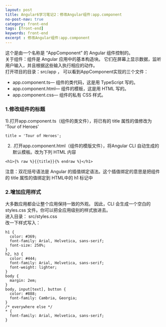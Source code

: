 ```yaml
---
layout: post
title: Angular6学习笔记2：修改Angular组件:app.component
no-post-nav: true
category: front-end
tags: [front-end]
keywords: front-end
excerpt : 修改Angular组件:app.component
---
```


这个是由一个名称是 “AppComponent” 的 Angular 组件控制的。<br/>
关于组件：组件是 Angular 应用中的基本构造块。 它们在屏幕上显示数据，监听用户输入，并且根据这些输入执行相应的动作。<br/>
打开项目的目录：src/app ， 可以看到AppComponent实现的三个文件：<br/>
- app.component.ts— 组件的类代码，这是用 TypeScript 写的。
- app.component.html— 组件的模板，这是用 HTML 写的。
- app.component.css— 组件的私有 CSS 样式。

### 1.修改组件的标题
1).打开app.component.ts（组件的类文件），将已有的 title 属性的值修改为 'Tour of Heroes'

```
title = 'Tour of Heroes';
```

2) .打开app.component.html（组件的模版文件），将Angular CLI 自动生成的默认模板。改为下列 HTML 内容

```
<h1>{% raw %}{{title}}{% endraw %}</h1>
```

注意：双花括号语法是 Angular 的插值绑定语法。这个插值绑定的意思是把组件的 title 属性的值绑定到 HTML中的 h1 标记中

### 2.增加应用样式
大多数应用都会让整个应用保持一致的外观。
因此，CLI 会生成一个空白的 styles.css 文件。你可以把全应用级别的样式放进去。<br/>
进入目录： src/styles.css <br/>
改一下样式写入：

```
h1 {
  color: #369;
  font-family: Arial, Helvetica, sans-serif;
  font-size: 250%;
}
h2, h3 {
  color: #444;
  font-family: Arial, Helvetica, sans-serif;
  font-weight: lighter;
}
body {
  margin: 2em;
}
body, input[text], button {
  color: #888;
  font-family: Cambria, Georgia;
}
/* everywhere else */
* {
  font-family: Arial, Helvetica, sans-serif;
}
```
